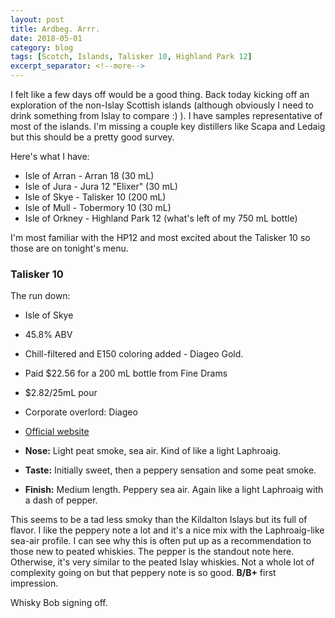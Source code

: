 ```yaml
---
layout: post
title: Ardbeg. Arrr.
date: 2018-05-01
category: blog
tags: [Scotch, Islands, Talisker 10, Highland Park 12]
excerpt_separator: <!--more-->
---
```


I felt like a few days off would be a good thing. Back today kicking off an exploration of the non-Islay Scottish islands (although obviously I need to drink something from Islay to compare :) ). I have samples representative of most of the islands. I'm missing a couple key distillers like Scapa and Ledaig but this should be a pretty good survey.

Here's what I have:

* Isle of Arran - Arran 18 (30 mL)
* Isle of Jura - Jura 12 "Elixer" (30 mL)
* Isle of Skye - Talisker 10 (200 mL)
* Isle of Mull - Tobermory 10 (30 mL)
* Isle of Orkney - Highland Park 12 (what's left of my 750 mL bottle)

I'm most familiar with the HP12 and most excited about the Talisker 10 so those are on tonight's menu.

<!--more-->

### Talisker 10

The run down:
* Isle of Skye
* 45.8% ABV
* Chill-filtered and E150 coloring added - Diageo Gold.
* Paid $22.56 for a 200 mL bottle from Fine Drams
* $2.82/25mL pour
* Corporate overlord: Diageo
* [Official website](https://www.malts.com/en-us/our-whisky-collection/talisker/talisker-10-years-old/)

* **Nose:** Light peat smoke, sea air. Kind of like a light Laphroaig.
* **Taste:** Initially sweet, then a peppery sensation and some peat smoke.
* **Finish:** Medium length. Peppery sea air. Again like a light Laphroaig with a dash of pepper.

This seems to be a tad less smoky than the Kildalton Islays but its full of flavor. I like the peppery note a lot and it's a nice mix with the Laphroaig-like sea-air profile. I can see why this is often put up as a recommendation to those new to peated whiskies. The pepper is the standout note here. Otherwise, it's very similar to the peated Islay whiskies. Not a whole lot of complexity going on but that peppery note is so good. **B/B+** first impression.


Whisky Bob signing off.
